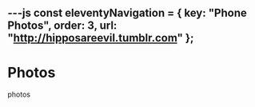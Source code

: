 ---js
const eleventyNavigation = {
	key: "Phone Photos",
	order: 3,
    url: "http://hipposareevil.tumblr.com"
};
---
# Photos
photos


